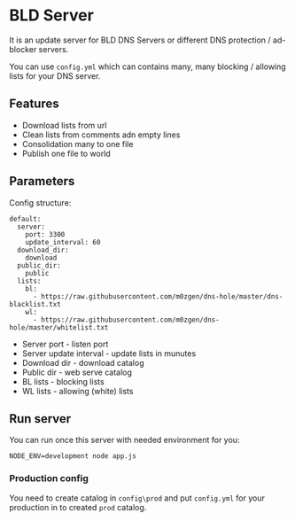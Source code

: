 # BLD Server

It is an update server for BLD DNS Servers or different DNS protection / ad-blocker servers.

You can use `config.yml` which can contains many, many blocking / allowing lists for your DNS server.

## Features

* Download lists from url
* Clean lists from comments adn empty lines
* Consolidation many to one file
* Publish one file to world

## Parameters

Config structure:
```
default:
  server:
    port: 3300
    update_interval: 60
  download_dir:
    download
  public_dir:
    public
  lists:
    bl:
      - https://raw.githubusercontent.com/m0zgen/dns-hole/master/dns-blacklist.txt
    wl:
      - https://raw.githubusercontent.com/m0zgen/dns-hole/master/whitelist.txt
```

* Server port - listen port
* Server update interval - update lists in munutes
* Download dir - download catalog
* Public dir - web serve catalog
* BL lists - blocking lists
* WL lists - allowing (white) lists

## Run server

You can run once this server with needed environment for you:

```
NODE_ENV=development node app.js 
```

### Production config

You need to create catalog in `config\prod` and put `config.yml` for your production in to created `prod` catalog.

